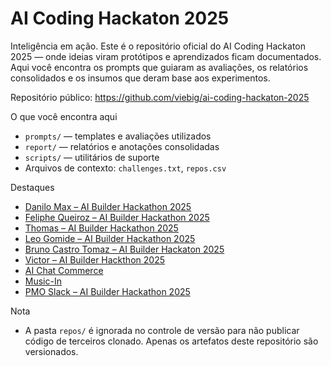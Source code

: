  # AI Coding Hackaton 2025

 Inteligência em ação. Este é o repositório oficial do AI Coding Hackaton 2025 — onde ideias viram protótipos e aprendizados ficam documentados. Aqui você encontra os prompts que guiaram as avaliações, os relatórios consolidados e os insumos que deram base aos experimentos.

 Repositório público: https://github.com/viebig/ai-coding-hackaton-2025

 O que você encontra aqui
 - `prompts/` — templates e avaliações utilizados
 - `report/` — relatórios e anotações consolidadas
 - `scripts/` — utilitários de suporte
 - Arquivos de contexto: `challenges.txt`, `repos.csv`

 Destaques
 - [Danilo Max – AI Builder Hackathon 2025](report/ai-builder-hackathon-2025-danilomax.md)
 - [Feliphe Queiroz – AI Builder Hackathon 2025](report/ai-builder-hackathon-2025-feliphequeiroz.md)
 - [Thomas – AI Builder Hackathon 2025](report/ai-builder-hackathon-2025-Thomas.md)
 - [Leo Gomide – AI Builder Hackathon 2025](report/ai-builder-hackathon-2025-leogomide.md)
 - [Bruno Castro Tomaz – AI Builder Hackaton 2025](report/ai-builder-hackaton-2025-bruno-castro-tomaz.md)
 - [Victor – AI Builder Hackthon 2025](report/ai-builder-hackthon-2025-victor.md)
 - [AI Chat Commerce](report/ai-chat-commerce.md)
 - [Music-In](report/Music-In.md)
 - [PMO Slack – AI Builder Hackathon 2025](report/ai_builder_hackathon_2025_PMOslack.md)

 Nota
 - A pasta `repos/` é ignorada no controle de versão para não publicar código de terceiros clonado. Apenas os artefatos deste repositório são versionados.
